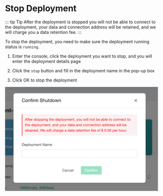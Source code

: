 # Stop Deployment
::: tip Tip
After the deployment is stopped you will not be able to connect to the deployment, your data and connection address will be retained, and we will charge you a data retention fee.
:::

To stop the deployment, you need to make sure the deployment running status is `running`.

1. Enter the console, click the deployment you want to stop, and you will enter the deployment details page

2. Click the `stop` button and fill in the deployment name in the pop-up box


3. Click OK to stop the deployment

![stop_deployment](./_assets/stop_deployment.png)
